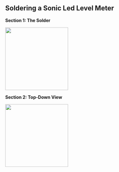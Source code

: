 ## Soldering a Sonic Led Level Meter

  **Section 1: The Solder**

<img src= "https://github.com/user-attachments/assets/f3e866f3-f568-409c-bd03-cda274f73ed2" width = 200>

  **Section 2: Top-Down View**

  
<img src=  "https://github.com/user-attachments/assets/74beb64f-31f7-4a8d-80ab-f16ba673b3f0" width = 200>
